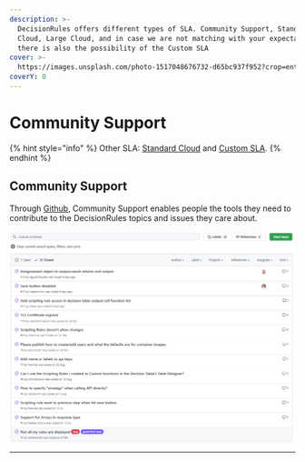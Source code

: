 ```yaml
---
description: >-
  DecisionRules offers different types of SLA. Community Support, Standard
  Cloud, Large Cloud, and in case we are not matching with your expectations,
  there is also the possibility of the Custom SLA
cover: >-
  https://images.unsplash.com/photo-1517048676732-d65bc937f952?crop=entropy&cs=srgb&fm=jpg&ixid=MnwxOTcwMjR8MHwxfHNlYXJjaHw1fHxjb21tdW5pdHl8ZW58MHx8fHwxNjM4OTU0NDM0&ixlib=rb-1.2.1&q=85
coverY: 0
---
```


# Community Support

{% hint style="info" %}
Other SLA: [Standard Cloud](standard-cloud.md) and [Custom SLA](custom-sla.md).
{% endhint %}

## **Community Support**

Through [Github](https://github.com/decisionrules/Issues/issues), Community Support enables people the tools they need to contribute to the DecisionRules topics and issues they care about.

![](<../../.gitbook/assets/image (165) (1) (1) (1).png>)

***
